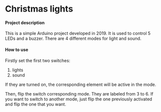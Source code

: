 # Christmas lights
#### Project description
This is a simple Arduino project developed in 2019. It is used to control 5 LEDs and a buzzer. There are 4 different modes for light and sound.
#### How to use
Firstly set the first two switches:
1. lights
2. sound

If they are turned on, the corresponding element will be active in the mode.

Then, flip the switch corresponding mode. They are labeled from 3 to 6. If you want to switch to another mode, just flip the one previously activated and flip the one that you want. 